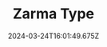 ---
title: Zarma Type
url: https://zarmatype.com
date: "2024-03-24T16:01:49.675Z"
collection:
  - Foundry
type: Collections
---